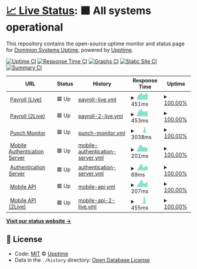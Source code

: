 # [📈 Live Status](https://dominion-it.github.io/upptime): <!--live status--> **🟩 All systems operational**

This repository contains the open-source uptime monitor and status page for [Dominion Systems Uptime](https://dominion-it.github.io/uptime), powered by [Upptime](https://github.com/upptime/upptime).

[![Uptime CI](https://github.com/koj-co/upptime/workflows/Uptime%20CI/badge.svg)](https://github.com/koj-co/upptime/actions?query=workflow%3A%22Uptime+CI%22)
[![Response Time CI](https://github.com/koj-co/upptime/workflows/Response%20Time%20CI/badge.svg)](https://github.com/koj-co/upptime/actions?query=workflow%3A%22Response+Time+CI%22)
[![Graphs CI](https://github.com/koj-co/upptime/workflows/Graphs%20CI/badge.svg)](https://github.com/koj-co/upptime/actions?query=workflow%3A%22Graphs+CI%22)
[![Static Site CI](https://github.com/koj-co/upptime/workflows/Static%20Site%20CI/badge.svg)](https://github.com/koj-co/upptime/actions?query=workflow%3A%22Static+Site+CI%22)
[![Summary CI](https://github.com/koj-co/upptime/workflows/Summary%20CI/badge.svg)](https://github.com/koj-co/upptime/actions?query=workflow%3A%22Summary+CI%22)

<!--start: status pages-->
<!-- This summary is generated by Upptime (https://github.com/upptime/upptime) -->
<!-- Do not edit this manually, your changes will be overwritten -->
<!-- prettier-ignore -->
| URL | Status | History | Response Time | Uptime |
| --- | ------ | ------- | ------------- | ------ |
| <img alt="" src="https://favicons.githubusercontent.com/live.dominionsystems.com" height="13"> [Payroll (Live)](https://live.dominionsystems.com/Payroll/applicantPostingListNL.aspx?code=time) | 🟩 Up | [payroll-live.yml](https://github.com/dominion-it/uptime/commits/HEAD/history/payroll-live.yml) | <details><summary><img alt="Response time graph" src="./graphs/payroll-live/response-time-week.png" height="20"> 451ms</summary><br><a href="https://dominion-it.github.io/uptime/history/payroll-live"><img alt="Response time 668" src="https://img.shields.io/endpoint?url=https%3A%2F%2Fraw.githubusercontent.com%2Fdominion-it%2Fuptime%2FHEAD%2Fapi%2Fpayroll-live%2Fresponse-time.json"></a><br><a href="https://dominion-it.github.io/uptime/history/payroll-live"><img alt="24-hour response time 443" src="https://img.shields.io/endpoint?url=https%3A%2F%2Fraw.githubusercontent.com%2Fdominion-it%2Fuptime%2FHEAD%2Fapi%2Fpayroll-live%2Fresponse-time-day.json"></a><br><a href="https://dominion-it.github.io/uptime/history/payroll-live"><img alt="7-day response time 451" src="https://img.shields.io/endpoint?url=https%3A%2F%2Fraw.githubusercontent.com%2Fdominion-it%2Fuptime%2FHEAD%2Fapi%2Fpayroll-live%2Fresponse-time-week.json"></a><br><a href="https://dominion-it.github.io/uptime/history/payroll-live"><img alt="30-day response time 451" src="https://img.shields.io/endpoint?url=https%3A%2F%2Fraw.githubusercontent.com%2Fdominion-it%2Fuptime%2FHEAD%2Fapi%2Fpayroll-live%2Fresponse-time-month.json"></a><br><a href="https://dominion-it.github.io/uptime/history/payroll-live"><img alt="1-year response time 668" src="https://img.shields.io/endpoint?url=https%3A%2F%2Fraw.githubusercontent.com%2Fdominion-it%2Fuptime%2FHEAD%2Fapi%2Fpayroll-live%2Fresponse-time-year.json"></a></details> | <details><summary><a href="https://dominion-it.github.io/uptime/history/payroll-live">100.00%</a></summary><a href="https://dominion-it.github.io/uptime/history/payroll-live"><img alt="All-time uptime 99.78%" src="https://img.shields.io/endpoint?url=https%3A%2F%2Fraw.githubusercontent.com%2Fdominion-it%2Fuptime%2FHEAD%2Fapi%2Fpayroll-live%2Fuptime.json"></a><br><a href="https://dominion-it.github.io/uptime/history/payroll-live"><img alt="24-hour uptime 100.00%" src="https://img.shields.io/endpoint?url=https%3A%2F%2Fraw.githubusercontent.com%2Fdominion-it%2Fuptime%2FHEAD%2Fapi%2Fpayroll-live%2Fuptime-day.json"></a><br><a href="https://dominion-it.github.io/uptime/history/payroll-live"><img alt="7-day uptime 100.00%" src="https://img.shields.io/endpoint?url=https%3A%2F%2Fraw.githubusercontent.com%2Fdominion-it%2Fuptime%2FHEAD%2Fapi%2Fpayroll-live%2Fuptime-week.json"></a><br><a href="https://dominion-it.github.io/uptime/history/payroll-live"><img alt="30-day uptime 99.92%" src="https://img.shields.io/endpoint?url=https%3A%2F%2Fraw.githubusercontent.com%2Fdominion-it%2Fuptime%2FHEAD%2Fapi%2Fpayroll-live%2Fuptime-month.json"></a><br><a href="https://dominion-it.github.io/uptime/history/payroll-live"><img alt="1-year uptime 99.78%" src="https://img.shields.io/endpoint?url=https%3A%2F%2Fraw.githubusercontent.com%2Fdominion-it%2Fuptime%2FHEAD%2Fapi%2Fpayroll-live%2Fuptime-year.json"></a></details>
| <img alt="" src="https://favicons.githubusercontent.com/2live.dominionsystems.com" height="13"> [Payroll (2Live)](https://2live.dominionsystems.com/Payroll/applicantPostingListNL.aspx?code=time) | 🟩 Up | [payroll-2-live.yml](https://github.com/dominion-it/uptime/commits/HEAD/history/payroll-2-live.yml) | <details><summary><img alt="Response time graph" src="./graphs/payroll-2-live/response-time-week.png" height="20"> 453ms</summary><br><a href="https://dominion-it.github.io/uptime/history/payroll-2-live"><img alt="Response time 599" src="https://img.shields.io/endpoint?url=https%3A%2F%2Fraw.githubusercontent.com%2Fdominion-it%2Fuptime%2FHEAD%2Fapi%2Fpayroll-2-live%2Fresponse-time.json"></a><br><a href="https://dominion-it.github.io/uptime/history/payroll-2-live"><img alt="24-hour response time 558" src="https://img.shields.io/endpoint?url=https%3A%2F%2Fraw.githubusercontent.com%2Fdominion-it%2Fuptime%2FHEAD%2Fapi%2Fpayroll-2-live%2Fresponse-time-day.json"></a><br><a href="https://dominion-it.github.io/uptime/history/payroll-2-live"><img alt="7-day response time 453" src="https://img.shields.io/endpoint?url=https%3A%2F%2Fraw.githubusercontent.com%2Fdominion-it%2Fuptime%2FHEAD%2Fapi%2Fpayroll-2-live%2Fresponse-time-week.json"></a><br><a href="https://dominion-it.github.io/uptime/history/payroll-2-live"><img alt="30-day response time 460" src="https://img.shields.io/endpoint?url=https%3A%2F%2Fraw.githubusercontent.com%2Fdominion-it%2Fuptime%2FHEAD%2Fapi%2Fpayroll-2-live%2Fresponse-time-month.json"></a><br><a href="https://dominion-it.github.io/uptime/history/payroll-2-live"><img alt="1-year response time 599" src="https://img.shields.io/endpoint?url=https%3A%2F%2Fraw.githubusercontent.com%2Fdominion-it%2Fuptime%2FHEAD%2Fapi%2Fpayroll-2-live%2Fresponse-time-year.json"></a></details> | <details><summary><a href="https://dominion-it.github.io/uptime/history/payroll-2-live">100.00%</a></summary><a href="https://dominion-it.github.io/uptime/history/payroll-2-live"><img alt="All-time uptime 99.82%" src="https://img.shields.io/endpoint?url=https%3A%2F%2Fraw.githubusercontent.com%2Fdominion-it%2Fuptime%2FHEAD%2Fapi%2Fpayroll-2-live%2Fuptime.json"></a><br><a href="https://dominion-it.github.io/uptime/history/payroll-2-live"><img alt="24-hour uptime 100.00%" src="https://img.shields.io/endpoint?url=https%3A%2F%2Fraw.githubusercontent.com%2Fdominion-it%2Fuptime%2FHEAD%2Fapi%2Fpayroll-2-live%2Fuptime-day.json"></a><br><a href="https://dominion-it.github.io/uptime/history/payroll-2-live"><img alt="7-day uptime 100.00%" src="https://img.shields.io/endpoint?url=https%3A%2F%2Fraw.githubusercontent.com%2Fdominion-it%2Fuptime%2FHEAD%2Fapi%2Fpayroll-2-live%2Fuptime-week.json"></a><br><a href="https://dominion-it.github.io/uptime/history/payroll-2-live"><img alt="30-day uptime 99.11%" src="https://img.shields.io/endpoint?url=https%3A%2F%2Fraw.githubusercontent.com%2Fdominion-it%2Fuptime%2FHEAD%2Fapi%2Fpayroll-2-live%2Fuptime-month.json"></a><br><a href="https://dominion-it.github.io/uptime/history/payroll-2-live"><img alt="1-year uptime 99.82%" src="https://img.shields.io/endpoint?url=https%3A%2F%2Fraw.githubusercontent.com%2Fdominion-it%2Fuptime%2FHEAD%2Fapi%2Fpayroll-2-live%2Fuptime-year.json"></a></details>
| <img alt="" src="https://favicons.githubusercontent.com/live.dominionsystems.com" height="13"> [Punch Monitor](https://live.dominionsystems.com/punchmonitor/readpunches.aspx) | 🟩 Up | [punch-monitor.yml](https://github.com/dominion-it/uptime/commits/HEAD/history/punch-monitor.yml) | <details><summary><img alt="Response time graph" src="./graphs/punch-monitor/response-time-week.png" height="20"> 3038ms</summary><br><a href="https://dominion-it.github.io/uptime/history/punch-monitor"><img alt="Response time 4281" src="https://img.shields.io/endpoint?url=https%3A%2F%2Fraw.githubusercontent.com%2Fdominion-it%2Fuptime%2FHEAD%2Fapi%2Fpunch-monitor%2Fresponse-time.json"></a><br><a href="https://dominion-it.github.io/uptime/history/punch-monitor"><img alt="24-hour response time 95" src="https://img.shields.io/endpoint?url=https%3A%2F%2Fraw.githubusercontent.com%2Fdominion-it%2Fuptime%2FHEAD%2Fapi%2Fpunch-monitor%2Fresponse-time-day.json"></a><br><a href="https://dominion-it.github.io/uptime/history/punch-monitor"><img alt="7-day response time 3038" src="https://img.shields.io/endpoint?url=https%3A%2F%2Fraw.githubusercontent.com%2Fdominion-it%2Fuptime%2FHEAD%2Fapi%2Fpunch-monitor%2Fresponse-time-week.json"></a><br><a href="https://dominion-it.github.io/uptime/history/punch-monitor"><img alt="30-day response time 2126" src="https://img.shields.io/endpoint?url=https%3A%2F%2Fraw.githubusercontent.com%2Fdominion-it%2Fuptime%2FHEAD%2Fapi%2Fpunch-monitor%2Fresponse-time-month.json"></a><br><a href="https://dominion-it.github.io/uptime/history/punch-monitor"><img alt="1-year response time 4281" src="https://img.shields.io/endpoint?url=https%3A%2F%2Fraw.githubusercontent.com%2Fdominion-it%2Fuptime%2FHEAD%2Fapi%2Fpunch-monitor%2Fresponse-time-year.json"></a></details> | <details><summary><a href="https://dominion-it.github.io/uptime/history/punch-monitor">100.00%</a></summary><a href="https://dominion-it.github.io/uptime/history/punch-monitor"><img alt="All-time uptime 99.79%" src="https://img.shields.io/endpoint?url=https%3A%2F%2Fraw.githubusercontent.com%2Fdominion-it%2Fuptime%2FHEAD%2Fapi%2Fpunch-monitor%2Fuptime.json"></a><br><a href="https://dominion-it.github.io/uptime/history/punch-monitor"><img alt="24-hour uptime 100.00%" src="https://img.shields.io/endpoint?url=https%3A%2F%2Fraw.githubusercontent.com%2Fdominion-it%2Fuptime%2FHEAD%2Fapi%2Fpunch-monitor%2Fuptime-day.json"></a><br><a href="https://dominion-it.github.io/uptime/history/punch-monitor"><img alt="7-day uptime 100.00%" src="https://img.shields.io/endpoint?url=https%3A%2F%2Fraw.githubusercontent.com%2Fdominion-it%2Fuptime%2FHEAD%2Fapi%2Fpunch-monitor%2Fuptime-week.json"></a><br><a href="https://dominion-it.github.io/uptime/history/punch-monitor"><img alt="30-day uptime 100.00%" src="https://img.shields.io/endpoint?url=https%3A%2F%2Fraw.githubusercontent.com%2Fdominion-it%2Fuptime%2FHEAD%2Fapi%2Fpunch-monitor%2Fuptime-month.json"></a><br><a href="https://dominion-it.github.io/uptime/history/punch-monitor"><img alt="1-year uptime 99.79%" src="https://img.shields.io/endpoint?url=https%3A%2F%2Fraw.githubusercontent.com%2Fdominion-it%2Fuptime%2FHEAD%2Fapi%2Fpunch-monitor%2Fuptime-year.json"></a></details>
| <img alt="" src="https://favicons.githubusercontent.com/auth2.dominionsystems.com" height="13"> [Mobile Authentication Server](https://auth2.dominionsystems.com/v4/.well-known/openid-configuration) | 🟩 Up | [mobile-authentication-server.yml](https://github.com/dominion-it/uptime/commits/HEAD/history/mobile-authentication-server.yml) | <details><summary><img alt="Response time graph" src="./graphs/mobile-authentication-server/response-time-week.png" height="20"> 201ms</summary><br><a href="https://dominion-it.github.io/uptime/history/mobile-authentication-server"><img alt="Response time 283" src="https://img.shields.io/endpoint?url=https%3A%2F%2Fraw.githubusercontent.com%2Fdominion-it%2Fuptime%2FHEAD%2Fapi%2Fmobile-authentication-server%2Fresponse-time.json"></a><br><a href="https://dominion-it.github.io/uptime/history/mobile-authentication-server"><img alt="24-hour response time 215" src="https://img.shields.io/endpoint?url=https%3A%2F%2Fraw.githubusercontent.com%2Fdominion-it%2Fuptime%2FHEAD%2Fapi%2Fmobile-authentication-server%2Fresponse-time-day.json"></a><br><a href="https://dominion-it.github.io/uptime/history/mobile-authentication-server"><img alt="7-day response time 201" src="https://img.shields.io/endpoint?url=https%3A%2F%2Fraw.githubusercontent.com%2Fdominion-it%2Fuptime%2FHEAD%2Fapi%2Fmobile-authentication-server%2Fresponse-time-week.json"></a><br><a href="https://dominion-it.github.io/uptime/history/mobile-authentication-server"><img alt="30-day response time 191" src="https://img.shields.io/endpoint?url=https%3A%2F%2Fraw.githubusercontent.com%2Fdominion-it%2Fuptime%2FHEAD%2Fapi%2Fmobile-authentication-server%2Fresponse-time-month.json"></a><br><a href="https://dominion-it.github.io/uptime/history/mobile-authentication-server"><img alt="1-year response time 283" src="https://img.shields.io/endpoint?url=https%3A%2F%2Fraw.githubusercontent.com%2Fdominion-it%2Fuptime%2FHEAD%2Fapi%2Fmobile-authentication-server%2Fresponse-time-year.json"></a></details> | <details><summary><a href="https://dominion-it.github.io/uptime/history/mobile-authentication-server">100.00%</a></summary><a href="https://dominion-it.github.io/uptime/history/mobile-authentication-server"><img alt="All-time uptime 99.93%" src="https://img.shields.io/endpoint?url=https%3A%2F%2Fraw.githubusercontent.com%2Fdominion-it%2Fuptime%2FHEAD%2Fapi%2Fmobile-authentication-server%2Fuptime.json"></a><br><a href="https://dominion-it.github.io/uptime/history/mobile-authentication-server"><img alt="24-hour uptime 100.00%" src="https://img.shields.io/endpoint?url=https%3A%2F%2Fraw.githubusercontent.com%2Fdominion-it%2Fuptime%2FHEAD%2Fapi%2Fmobile-authentication-server%2Fuptime-day.json"></a><br><a href="https://dominion-it.github.io/uptime/history/mobile-authentication-server"><img alt="7-day uptime 100.00%" src="https://img.shields.io/endpoint?url=https%3A%2F%2Fraw.githubusercontent.com%2Fdominion-it%2Fuptime%2FHEAD%2Fapi%2Fmobile-authentication-server%2Fuptime-week.json"></a><br><a href="https://dominion-it.github.io/uptime/history/mobile-authentication-server"><img alt="30-day uptime 100.00%" src="https://img.shields.io/endpoint?url=https%3A%2F%2Fraw.githubusercontent.com%2Fdominion-it%2Fuptime%2FHEAD%2Fapi%2Fmobile-authentication-server%2Fuptime-month.json"></a><br><a href="https://dominion-it.github.io/uptime/history/mobile-authentication-server"><img alt="1-year uptime 99.93%" src="https://img.shields.io/endpoint?url=https%3A%2F%2Fraw.githubusercontent.com%2Fdominion-it%2Fuptime%2FHEAD%2Fapi%2Fmobile-authentication-server%2Fuptime-year.json"></a></details>
| <img alt="" src="https://favicons.githubusercontent.com/auth2.dominionsystems.com" height="13"> [Authentication Server](https://auth2.dominionsystems.com/issue/wsfed) | 🟩 Up | [authentication-server.yml](https://github.com/dominion-it/uptime/commits/HEAD/history/authentication-server.yml) | <details><summary><img alt="Response time graph" src="./graphs/authentication-server/response-time-week.png" height="20"> 69ms</summary><br><a href="https://dominion-it.github.io/uptime/history/authentication-server"><img alt="Response time 86" src="https://img.shields.io/endpoint?url=https%3A%2F%2Fraw.githubusercontent.com%2Fdominion-it%2Fuptime%2FHEAD%2Fapi%2Fauthentication-server%2Fresponse-time.json"></a><br><a href="https://dominion-it.github.io/uptime/history/authentication-server"><img alt="24-hour response time 75" src="https://img.shields.io/endpoint?url=https%3A%2F%2Fraw.githubusercontent.com%2Fdominion-it%2Fuptime%2FHEAD%2Fapi%2Fauthentication-server%2Fresponse-time-day.json"></a><br><a href="https://dominion-it.github.io/uptime/history/authentication-server"><img alt="7-day response time 69" src="https://img.shields.io/endpoint?url=https%3A%2F%2Fraw.githubusercontent.com%2Fdominion-it%2Fuptime%2FHEAD%2Fapi%2Fauthentication-server%2Fresponse-time-week.json"></a><br><a href="https://dominion-it.github.io/uptime/history/authentication-server"><img alt="30-day response time 66" src="https://img.shields.io/endpoint?url=https%3A%2F%2Fraw.githubusercontent.com%2Fdominion-it%2Fuptime%2FHEAD%2Fapi%2Fauthentication-server%2Fresponse-time-month.json"></a><br><a href="https://dominion-it.github.io/uptime/history/authentication-server"><img alt="1-year response time 86" src="https://img.shields.io/endpoint?url=https%3A%2F%2Fraw.githubusercontent.com%2Fdominion-it%2Fuptime%2FHEAD%2Fapi%2Fauthentication-server%2Fresponse-time-year.json"></a></details> | <details><summary><a href="https://dominion-it.github.io/uptime/history/authentication-server">100.00%</a></summary><a href="https://dominion-it.github.io/uptime/history/authentication-server"><img alt="All-time uptime 99.93%" src="https://img.shields.io/endpoint?url=https%3A%2F%2Fraw.githubusercontent.com%2Fdominion-it%2Fuptime%2FHEAD%2Fapi%2Fauthentication-server%2Fuptime.json"></a><br><a href="https://dominion-it.github.io/uptime/history/authentication-server"><img alt="24-hour uptime 100.00%" src="https://img.shields.io/endpoint?url=https%3A%2F%2Fraw.githubusercontent.com%2Fdominion-it%2Fuptime%2FHEAD%2Fapi%2Fauthentication-server%2Fuptime-day.json"></a><br><a href="https://dominion-it.github.io/uptime/history/authentication-server"><img alt="7-day uptime 100.00%" src="https://img.shields.io/endpoint?url=https%3A%2F%2Fraw.githubusercontent.com%2Fdominion-it%2Fuptime%2FHEAD%2Fapi%2Fauthentication-server%2Fuptime-week.json"></a><br><a href="https://dominion-it.github.io/uptime/history/authentication-server"><img alt="30-day uptime 100.00%" src="https://img.shields.io/endpoint?url=https%3A%2F%2Fraw.githubusercontent.com%2Fdominion-it%2Fuptime%2FHEAD%2Fapi%2Fauthentication-server%2Fuptime-month.json"></a><br><a href="https://dominion-it.github.io/uptime/history/authentication-server"><img alt="1-year uptime 99.93%" src="https://img.shields.io/endpoint?url=https%3A%2F%2Fraw.githubusercontent.com%2Fdominion-it%2Fuptime%2FHEAD%2Fapi%2Fauthentication-server%2Fuptime-year.json"></a></details>
| <img alt="" src="https://favicons.githubusercontent.com/services.dominionsystems.com" height="13"> [Mobile API](https://services.dominionsystems.com/mobile/api/clock) | 🟩 Up | [mobile-api.yml](https://github.com/dominion-it/uptime/commits/HEAD/history/mobile-api.yml) | <details><summary><img alt="Response time graph" src="./graphs/mobile-api/response-time-week.png" height="20"> 207ms</summary><br><a href="https://dominion-it.github.io/uptime/history/mobile-api"><img alt="Response time 1331" src="https://img.shields.io/endpoint?url=https%3A%2F%2Fraw.githubusercontent.com%2Fdominion-it%2Fuptime%2FHEAD%2Fapi%2Fmobile-api%2Fresponse-time.json"></a><br><a href="https://dominion-it.github.io/uptime/history/mobile-api"><img alt="24-hour response time 282" src="https://img.shields.io/endpoint?url=https%3A%2F%2Fraw.githubusercontent.com%2Fdominion-it%2Fuptime%2FHEAD%2Fapi%2Fmobile-api%2Fresponse-time-day.json"></a><br><a href="https://dominion-it.github.io/uptime/history/mobile-api"><img alt="7-day response time 207" src="https://img.shields.io/endpoint?url=https%3A%2F%2Fraw.githubusercontent.com%2Fdominion-it%2Fuptime%2FHEAD%2Fapi%2Fmobile-api%2Fresponse-time-week.json"></a><br><a href="https://dominion-it.github.io/uptime/history/mobile-api"><img alt="30-day response time 205" src="https://img.shields.io/endpoint?url=https%3A%2F%2Fraw.githubusercontent.com%2Fdominion-it%2Fuptime%2FHEAD%2Fapi%2Fmobile-api%2Fresponse-time-month.json"></a><br><a href="https://dominion-it.github.io/uptime/history/mobile-api"><img alt="1-year response time 1331" src="https://img.shields.io/endpoint?url=https%3A%2F%2Fraw.githubusercontent.com%2Fdominion-it%2Fuptime%2FHEAD%2Fapi%2Fmobile-api%2Fresponse-time-year.json"></a></details> | <details><summary><a href="https://dominion-it.github.io/uptime/history/mobile-api">100.00%</a></summary><a href="https://dominion-it.github.io/uptime/history/mobile-api"><img alt="All-time uptime 99.82%" src="https://img.shields.io/endpoint?url=https%3A%2F%2Fraw.githubusercontent.com%2Fdominion-it%2Fuptime%2FHEAD%2Fapi%2Fmobile-api%2Fuptime.json"></a><br><a href="https://dominion-it.github.io/uptime/history/mobile-api"><img alt="24-hour uptime 100.00%" src="https://img.shields.io/endpoint?url=https%3A%2F%2Fraw.githubusercontent.com%2Fdominion-it%2Fuptime%2FHEAD%2Fapi%2Fmobile-api%2Fuptime-day.json"></a><br><a href="https://dominion-it.github.io/uptime/history/mobile-api"><img alt="7-day uptime 100.00%" src="https://img.shields.io/endpoint?url=https%3A%2F%2Fraw.githubusercontent.com%2Fdominion-it%2Fuptime%2FHEAD%2Fapi%2Fmobile-api%2Fuptime-week.json"></a><br><a href="https://dominion-it.github.io/uptime/history/mobile-api"><img alt="30-day uptime 100.00%" src="https://img.shields.io/endpoint?url=https%3A%2F%2Fraw.githubusercontent.com%2Fdominion-it%2Fuptime%2FHEAD%2Fapi%2Fmobile-api%2Fuptime-month.json"></a><br><a href="https://dominion-it.github.io/uptime/history/mobile-api"><img alt="1-year uptime 99.82%" src="https://img.shields.io/endpoint?url=https%3A%2F%2Fraw.githubusercontent.com%2Fdominion-it%2Fuptime%2FHEAD%2Fapi%2Fmobile-api%2Fuptime-year.json"></a></details>
| <img alt="" src="https://favicons.githubusercontent.com/services.dominionsystems.com" height="13"> [Mobile API (2Live)](https://services.dominionsystems.com/2mobile/api/clock) | 🟩 Up | [mobile-api-2-live.yml](https://github.com/dominion-it/uptime/commits/HEAD/history/mobile-api-2-live.yml) | <details><summary><img alt="Response time graph" src="./graphs/mobile-api-2-live/response-time-week.png" height="20"> 455ms</summary><br><a href="https://dominion-it.github.io/uptime/history/mobile-api-2-live"><img alt="Response time 1065" src="https://img.shields.io/endpoint?url=https%3A%2F%2Fraw.githubusercontent.com%2Fdominion-it%2Fuptime%2FHEAD%2Fapi%2Fmobile-api-2-live%2Fresponse-time.json"></a><br><a href="https://dominion-it.github.io/uptime/history/mobile-api-2-live"><img alt="24-hour response time 37" src="https://img.shields.io/endpoint?url=https%3A%2F%2Fraw.githubusercontent.com%2Fdominion-it%2Fuptime%2FHEAD%2Fapi%2Fmobile-api-2-live%2Fresponse-time-day.json"></a><br><a href="https://dominion-it.github.io/uptime/history/mobile-api-2-live"><img alt="7-day response time 455" src="https://img.shields.io/endpoint?url=https%3A%2F%2Fraw.githubusercontent.com%2Fdominion-it%2Fuptime%2FHEAD%2Fapi%2Fmobile-api-2-live%2Fresponse-time-week.json"></a><br><a href="https://dominion-it.github.io/uptime/history/mobile-api-2-live"><img alt="30-day response time 527" src="https://img.shields.io/endpoint?url=https%3A%2F%2Fraw.githubusercontent.com%2Fdominion-it%2Fuptime%2FHEAD%2Fapi%2Fmobile-api-2-live%2Fresponse-time-month.json"></a><br><a href="https://dominion-it.github.io/uptime/history/mobile-api-2-live"><img alt="1-year response time 1065" src="https://img.shields.io/endpoint?url=https%3A%2F%2Fraw.githubusercontent.com%2Fdominion-it%2Fuptime%2FHEAD%2Fapi%2Fmobile-api-2-live%2Fresponse-time-year.json"></a></details> | <details><summary><a href="https://dominion-it.github.io/uptime/history/mobile-api-2-live">100.00%</a></summary><a href="https://dominion-it.github.io/uptime/history/mobile-api-2-live"><img alt="All-time uptime 99.84%" src="https://img.shields.io/endpoint?url=https%3A%2F%2Fraw.githubusercontent.com%2Fdominion-it%2Fuptime%2FHEAD%2Fapi%2Fmobile-api-2-live%2Fuptime.json"></a><br><a href="https://dominion-it.github.io/uptime/history/mobile-api-2-live"><img alt="24-hour uptime 100.00%" src="https://img.shields.io/endpoint?url=https%3A%2F%2Fraw.githubusercontent.com%2Fdominion-it%2Fuptime%2FHEAD%2Fapi%2Fmobile-api-2-live%2Fuptime-day.json"></a><br><a href="https://dominion-it.github.io/uptime/history/mobile-api-2-live"><img alt="7-day uptime 100.00%" src="https://img.shields.io/endpoint?url=https%3A%2F%2Fraw.githubusercontent.com%2Fdominion-it%2Fuptime%2FHEAD%2Fapi%2Fmobile-api-2-live%2Fuptime-week.json"></a><br><a href="https://dominion-it.github.io/uptime/history/mobile-api-2-live"><img alt="30-day uptime 100.00%" src="https://img.shields.io/endpoint?url=https%3A%2F%2Fraw.githubusercontent.com%2Fdominion-it%2Fuptime%2FHEAD%2Fapi%2Fmobile-api-2-live%2Fuptime-month.json"></a><br><a href="https://dominion-it.github.io/uptime/history/mobile-api-2-live"><img alt="1-year uptime 99.84%" src="https://img.shields.io/endpoint?url=https%3A%2F%2Fraw.githubusercontent.com%2Fdominion-it%2Fuptime%2FHEAD%2Fapi%2Fmobile-api-2-live%2Fuptime-year.json"></a></details>

<!--end: status pages-->

[**Visit our status website →**](https://dominion-it.github.io/uptime/)

## 📄 License

- Code: [MIT](./LICENSE) © [Upptime](https://upptime.js.org)
- Data in the `./history` directory: [Open Database License](https://opendatacommons.org/licenses/odbl/1-0/)
